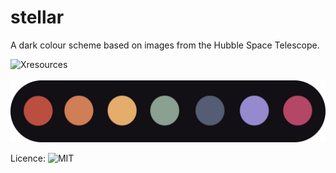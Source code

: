 # stellar
A dark colour scheme based on images from the Hubble Space Telescope.

![Xresources](.Xresources)
<br></br>
![Colours](pane.png)

Licence: ![MIT](https://github.com/felix-u/stellar-theme/blob/master/LICENSE)
